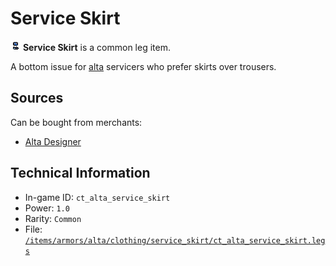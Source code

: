 # Service Skirt

<img src="https://raw.githubusercontent.com/Ceterai/Enternia/main/items/armors/alta/clothing/service_skirt/icon.png" alt="Service Skirt icon" loading="lazy" height="16px" width="auto" /> **Service Skirt** is a common leg item.

A bottom issue for [alta](https://ceterai.github.io/MyEnternia/Wiki/Tags/Alta) servicers who prefer skirts over trousers.

## Sources

Can be bought from merchants:

- [Alta Designer](https://ceterai.github.io/MyEnternia/Wiki/AltaDesigner)

## Technical Information

- In-game ID: `ct_alta_service_skirt`
- Power: `1.0`
- Rarity: `Common`
- File: [`/items/armors/alta/clothing/service_skirt/ct_alta_service_skirt.legs`](https://github.com/Ceterai/Enternia/blob/main/items/armors/alta/clothing/service_skirt/ct_alta_service_skirt.legs)
